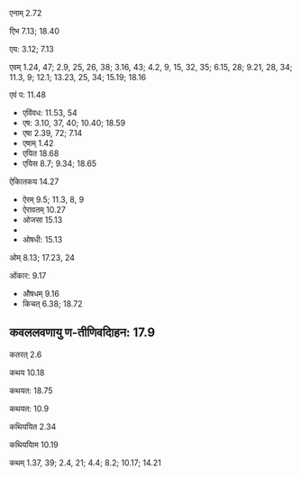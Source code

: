 एनाम् 2.72

एिभ 7.13; 18.40

एय: 3.12; 7.13

एवम् 1.24, 47; 2.9, 25, 26, 38; 3.16, 43; 4.2, 9, 15, 32, 35; 6.15, 28; 9.21, 28, 34; 11.3, 9; 12.1; 13.23, 25, 34; 15.19; 18.16

एवं प: 11.48

- एविंवध: 11.53, 54
- एष: 3.10, 37, 40; 10.40; 18.59
- एषा 2.39, 72; 7.14
- एषाम् 1.42
- एयित 18.68
- एयिस 8.7; 9.34; 18.65

ऐकाितकय 14.27

- ऐरम् 9.5; 11.3, 8, 9
- ऐरावतम् 10.27
- ओजसा 15.13
- 
- ओषधी: 15.13

ओम् 8.13; 17.23, 24

ओंकार: 9.17

- औषधम् 9.16
- किचत् 6.38; 18.72

## कवललवणायु ण-तीणिवदािहन: 17.9

कतरत् 2.6

कथय 10.18

कथयत: 18.75

कथयत: 10.9

कथिययित 2.34

कथिययािम 10.19

कथम् 1.37, 39; 2.4, 21; 4.4; 8.2; 10.17; 14.21